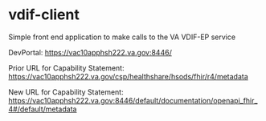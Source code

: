 # vdif-client
Simple front end application to make calls to the VA VDIF-EP service  

DevPortal: https://vac10apphsh222.va.gov:8446/  

Prior URL for Capability Statement:  
https://vac10apphsh222.va.gov/csp/healthshare/hsods/fhir/r4/metadata  

New URL for Capability Statement:  
https://vac10apphsh222.va.gov:8446/default/documentation/openapi_fhir_4#/default/metadata  
